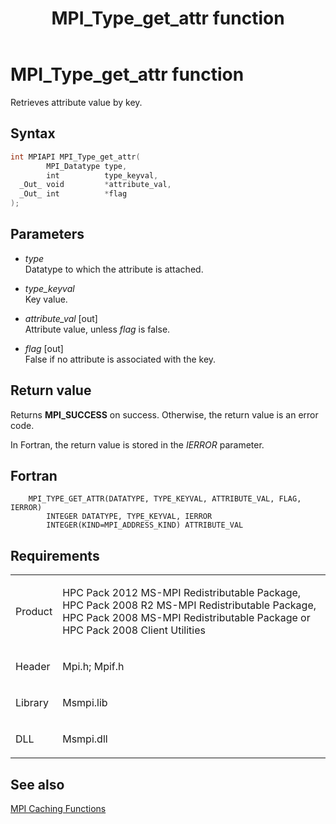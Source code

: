 ﻿---
title: MPI_Type_get_attr function
TOCTitle: MPI_Type_get_attr function
ms:assetid: 768195eb-e79e-4041-bb03-387d74f1d468
ms:mtpsurl: https://msdn.microsoft.com/en-us/library/Dn520568(v=VS.85)
ms:contentKeyID: 59361039
ms.date: 03/28/2018
mtps_version: v=VS.85
f1_keywords:
- MPI_TYPE_GET_ATTR
- mpif/MPI_Type_get_attr
- mpi/MPI_TYPE_GET_ATTR
dev_langs:
- C++
- C
---

# MPI\_Type\_get\_attr function

Retrieves attribute value by key.

## Syntax

``` c++
int MPIAPI MPI_Type_get_attr(
        MPI_Datatype type,
        int          type_keyval,
  _Out_ void         *attribute_val,
  _Out_ int          *flag
);
```

## Parameters

  - *type*  
    Datatype to which the attribute is attached.

  - *type\_keyval*  
    Key value.

  - *attribute\_val* \[out\]  
    Attribute value, unless *flag* is false.

  - *flag* \[out\]  
    False if no attribute is associated with the key.

## Return value

Returns **MPI\_SUCCESS** on success. Otherwise, the return value is an error code.

In Fortran, the return value is stored in the *IERROR* parameter.

## Fortran

``` FORTRAN
    MPI_TYPE_GET_ATTR(DATATYPE, TYPE_KEYVAL, ATTRIBUTE_VAL, FLAG, IERROR)
        INTEGER DATATYPE, TYPE_KEYVAL, IERROR
        INTEGER(KIND=MPI_ADDRESS_KIND) ATTRIBUTE_VAL
```

## Requirements

<table>
<colgroup>
<col/>
<col/>
</colgroup>
<tbody>
<tr class="odd">
<td><p>Product</p></td>
<td><p>HPC Pack 2012 MS-MPI Redistributable Package, HPC Pack 2008 R2 MS-MPI Redistributable Package, HPC Pack 2008 MS-MPI Redistributable Package or HPC Pack 2008 Client Utilities</p></td>
</tr>
<tr class="even">
<td><p>Header</p></td>
<td>Mpi.h;
Mpif.h</td>
</tr>
<tr class="odd">
<td><p>Library</p></td>
<td>Msmpi.lib</td>
</tr>
<tr class="even">
<td><p>DLL</p></td>
<td>Msmpi.dll</td>
</tr>
</tbody>
</table>


## See also

[MPI Caching Functions](mpi-caching-functions.md)


